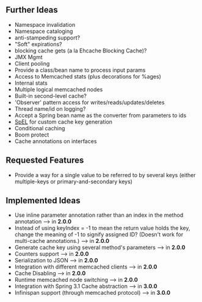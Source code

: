 ## Further Ideas ##
  * Namespace invalidation
  * Namespace cataloging
  * anti-stampeding support?
  * "Soft" expirations?
  * blocking cache gets (a la Ehcache Blocking Cache)?
  * JMX Mgmt
  * Client pooling
  * Provide a class/bean name to process input params
  * Access to Memcached stats (plus decorations for %ages)
  * Internal stats
  * Multiple logical memcached nodes
  * Built-in second-level cache?
  * 'Observer' pattern access for writes/reads/updates/deletes
  * Thread name/id on logging?
  * Accept a Spring bean name as the converter from parameters to ids
  * [SpEL](http://static.springsource.org/spring/docs/3.0.7.RELEASE/reference/expressions.html) for custom cache key generation
  * Conditional caching
  * Boom protect
  * Cache annotations on interfaces

## Requested Features ##
  * Provide a way for a single value to be referred to by several keys (either multiple-keys or primary-and-secondary keys)

## Implemented Ideas ##
  * Use inline parameter annotation rather than an index in the method annotation --> in **2.0.0**
  * Instead of using keyIndex = -1 to mean the return value holds the key, change the meaning of -1 to signify assigned ID? (Doesn't work for multi-cache annotations.) --> in **2.0.0**
  * Generate cache key using several method's parameters --> in **2.0.0**
  * Counters support --> in **2.0.0**
  * Serialization to JSON --> in **2.0.0**
  * Integration with different memcached clients --> in **2.0.0**
  * Cache Disabling --> in **2.0.0**
  * Runtime memcached node switching --> in **2.0.0**
  * Integration with Spring 3.1 Cache abstraction --> in **3.0.0**
  * Infinispan support (through memcached protocol) --> in **3.0.0**
